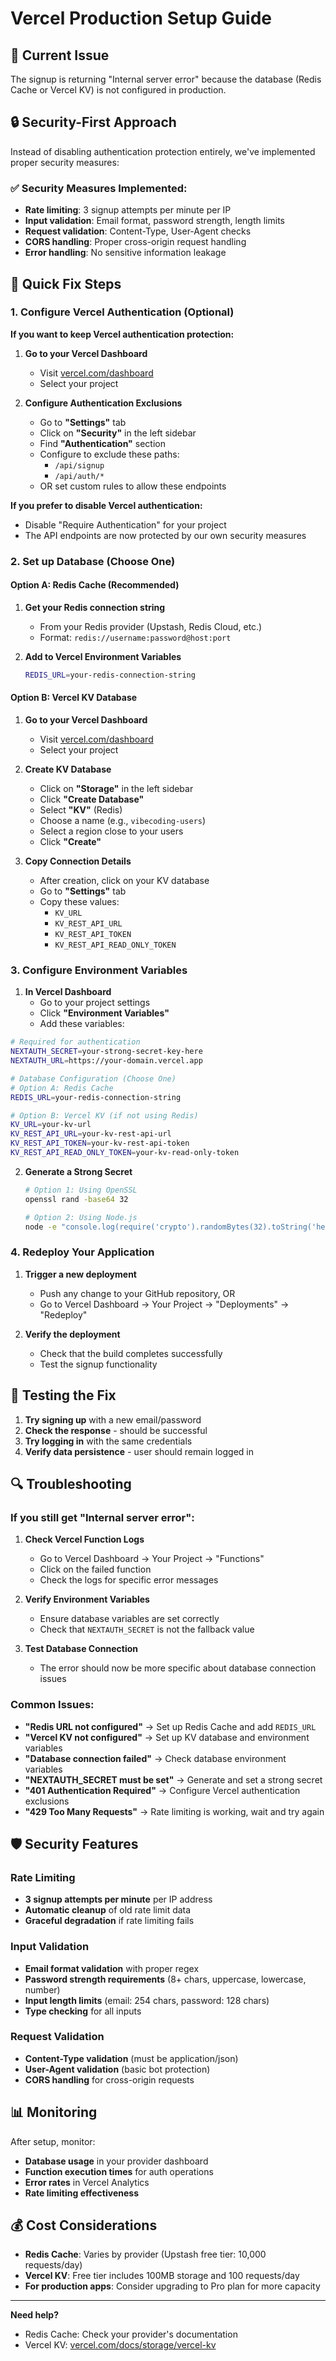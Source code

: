 # Vercel Production Setup Guide

## 🚨 Current Issue
The signup is returning "Internal server error" because the database (Redis Cache or Vercel KV) is not configured in production.

## 🔒 Security-First Approach

Instead of disabling authentication protection entirely, we've implemented proper security measures:

### ✅ Security Measures Implemented:
- **Rate limiting**: 3 signup attempts per minute per IP
- **Input validation**: Email format, password strength, length limits
- **Request validation**: Content-Type, User-Agent checks
- **CORS handling**: Proper cross-origin request handling
- **Error handling**: No sensitive information leakage

## 🔧 Quick Fix Steps

### 1. Configure Vercel Authentication (Optional)

**If you want to keep Vercel authentication protection:**

1. **Go to your Vercel Dashboard**
   - Visit [vercel.com/dashboard](https://vercel.com/dashboard)
   - Select your project

2. **Configure Authentication Exclusions**
   - Go to **"Settings"** tab
   - Click on **"Security"** in the left sidebar
   - Find **"Authentication"** section
   - Configure to exclude these paths:
     - `/api/signup`
     - `/api/auth/*`
   - OR set custom rules to allow these endpoints

**If you prefer to disable Vercel authentication:**
- Disable "Require Authentication" for your project
- The API endpoints are now protected by our own security measures

### 2. Set up Database (Choose One)

#### Option A: Redis Cache (Recommended)
1. **Get your Redis connection string**
   - From your Redis provider (Upstash, Redis Cloud, etc.)
   - Format: `redis://username:password@host:port`

2. **Add to Vercel Environment Variables**
   ```bash
   REDIS_URL=your-redis-connection-string
   ```

#### Option B: Vercel KV Database
1. **Go to your Vercel Dashboard**
   - Visit [vercel.com/dashboard](https://vercel.com/dashboard)
   - Select your project

2. **Create KV Database**
   - Click on **"Storage"** in the left sidebar
   - Click **"Create Database"**
   - Select **"KV"** (Redis)
   - Choose a name (e.g., `vibecoding-users`)
   - Select a region close to your users
   - Click **"Create"**

3. **Copy Connection Details**
   - After creation, click on your KV database
   - Go to **"Settings"** tab
   - Copy these values:
     - `KV_URL`
     - `KV_REST_API_URL`
     - `KV_REST_API_TOKEN`
     - `KV_REST_API_READ_ONLY_TOKEN`

### 3. Configure Environment Variables

1. **In Vercel Dashboard**
   - Go to your project settings
   - Click **"Environment Variables"**
   - Add these variables:

```bash
# Required for authentication
NEXTAUTH_SECRET=your-strong-secret-key-here
NEXTAUTH_URL=https://your-domain.vercel.app

# Database Configuration (Choose One)
# Option A: Redis Cache
REDIS_URL=your-redis-connection-string

# Option B: Vercel KV (if not using Redis)
KV_URL=your-kv-url
KV_REST_API_URL=your-kv-rest-api-url
KV_REST_API_TOKEN=your-kv-rest-api-token
KV_REST_API_READ_ONLY_TOKEN=your-kv-read-only-token
```

2. **Generate a Strong Secret**
   ```bash
   # Option 1: Using OpenSSL
   openssl rand -base64 32
   
   # Option 2: Using Node.js
   node -e "console.log(require('crypto').randomBytes(32).toString('hex'))"
   ```

### 4. Redeploy Your Application

1. **Trigger a new deployment**
   - Push any change to your GitHub repository, OR
   - Go to Vercel Dashboard → Your Project → "Deployments" → "Redeploy"

2. **Verify the deployment**
   - Check that the build completes successfully
   - Test the signup functionality

## 🧪 Testing the Fix

1. **Try signing up** with a new email/password
2. **Check the response** - should be successful
3. **Try logging in** with the same credentials
4. **Verify data persistence** - user should remain logged in

## 🔍 Troubleshooting

### If you still get "Internal server error":

1. **Check Vercel Function Logs**
   - Go to Vercel Dashboard → Your Project → "Functions"
   - Click on the failed function
   - Check the logs for specific error messages

2. **Verify Environment Variables**
   - Ensure database variables are set correctly
   - Check that `NEXTAUTH_SECRET` is not the fallback value

3. **Test Database Connection**
   - The error should now be more specific about database connection issues

### Common Issues:

- **"Redis URL not configured"** → Set up Redis Cache and add `REDIS_URL`
- **"Vercel KV not configured"** → Set up KV database and environment variables
- **"Database connection failed"** → Check database environment variables
- **"NEXTAUTH_SECRET must be set"** → Generate and set a strong secret
- **"401 Authentication Required"** → Configure Vercel authentication exclusions
- **"429 Too Many Requests"** → Rate limiting is working, wait and try again

## 🛡️ Security Features

### Rate Limiting
- **3 signup attempts per minute** per IP address
- **Automatic cleanup** of old rate limit data
- **Graceful degradation** if rate limiting fails

### Input Validation
- **Email format validation** with proper regex
- **Password strength requirements** (8+ chars, uppercase, lowercase, number)
- **Input length limits** (email: 254 chars, password: 128 chars)
- **Type checking** for all inputs

### Request Validation
- **Content-Type validation** (must be application/json)
- **User-Agent validation** (basic bot protection)
- **CORS handling** for cross-origin requests

## 📊 Monitoring

After setup, monitor:
- **Database usage** in your provider dashboard
- **Function execution times** for auth operations
- **Error rates** in Vercel Analytics
- **Rate limiting effectiveness**

## 💰 Cost Considerations

- **Redis Cache**: Varies by provider (Upstash free tier: 10,000 requests/day)
- **Vercel KV**: Free tier includes 100MB storage and 100 requests/day
- **For production apps**: Consider upgrading to Pro plan for more capacity

---

**Need help?** 
- Redis Cache: Check your provider's documentation
- Vercel KV: [vercel.com/docs/storage/vercel-kv](https://vercel.com/docs/storage/vercel-kv) 